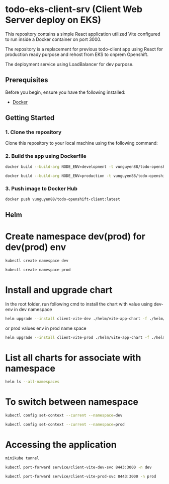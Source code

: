 # todo-eks-client-srv (Client Web Server deploy on EKS)

This repository contains a simple React application utilized Vite configured to run inside a Docker container on port 3000.

The repository is a replacement for previous todo-client app using React for production ready purpose and rehost from EKS to onprem Openshift.

The deployment service using LoadBalancer for dev purpose.

## Prerequisites

Before you begin, ensure you have the following installed:

- [Docker](https://docs.docker.com/get-docker/)

## Getting Started

### 1. Clone the repository

Clone this repository to your local machine using the following command:

### 2. Build the app using Dockerfile
```sh
docker build --build-arg NODE_ENV=development -t vunguyen88/todo-openshift-client:latest .

```
```sh
docker build --build-arg NODE_ENV=production -t vunguyen88/todo-openshift-client:latest .

```

### 3. Push image to Docker Hub
```sh
docker push vunguyen88/todo-openshift-client:latest
```

## Helm

# Create namespace dev(prod) for dev(prod) env
```sh
kubectl create namespace dev
```

```sh
kubectl create namespace prod
```

# Install and upgrade chart

In the root folder, run following cmd to install the chart with value using dev-env in dev namespace
```sh
helm upgrade --install client-vite-dev ./helm/vite-app-chart -f ./helm/vite-app-chart/values.yaml -f ./helm/vite-app-chart/values-dev.yaml -n dev
```
or prod values env in prod name space
```sh
helm upgrade --install client-vite-prod ./helm/vite-app-chart -f ./helm/vite-app-chart/values.yaml -f ./helm/vite-app-chart/values-prod.yaml -n prod
```

# List all charts for associate with namespace
```sh
helm ls --all-namespaces
```

# To switch between namespace
```sh
kubectl config set-context --current --namespace=dev
```
```sh
kubectl config set-context --current --namespace=prod
```

# Accessing the application
```sh
minikube tunnel
```
```sh
kubectl port-forward service/client-vite-dev-svc 8443:3000 -n dev
```
```sh
kubectl port-forward service/client-vite-prod-svc 8443:3000 -n prod
```